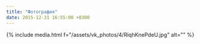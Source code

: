 ```yaml
---
title: "Фотография"
date: 2015-12-31 16:55:00 +0300
---
```



{% include media.html f="/assets/vk_photos/4/RiqhKnePdeU.jpg" alt="" %}
